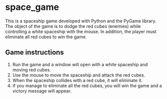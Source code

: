 # space_game
This is a spaceship game developed with Python and the PyGame library. The object of the game is to dodge the red cubes (enemies) while controlling a white spaceship with the mouse. In addition, the player must eliminate all red cubes to win the game.

## Game instructions

1. Run the game and a window will open with a white spaceship and moving red cubes.
2. Use the mouse to move the spaceship and attack the red cubes.
3. When the spaceship collides with a red cube, it will eliminate it. 
4. If you manage to eliminate all the red cubes, you will win the game and a victory message will appear.
